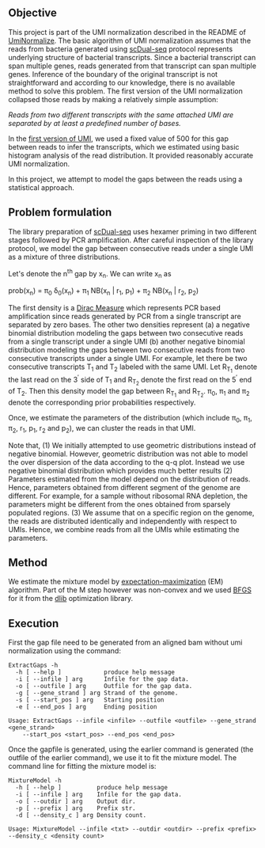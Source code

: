## Objective

This project is part of the UMI normalization described in the README of [UmiNormalize](https://github.com/nirmalya-broad/UMINormalize). The basic algorithm of UMI normalization assumes that the reads from bacteria generated using [scDual-seq](https://genomebiology.biomedcentral.com/articles/10.1186/s13059-017-1340-x) protocol represents underlying structure of bacterial transcripts. Since a bacterial transcript can span multiple genes, reads generated from that transcript can span multiple genes. Inference of the boundary of the original transcript is not straightforward and according to our knowledge, there is no available method to solve this problem. The first version of the UMI normalization collapsed those reads by making a relatively simple assumption:

<i>Reads from two different transcripts with the same attached UMI are separated by at least a predefined number of bases.</i>

In the [first version of UMI](https://github.com/nirmalya-broad/UMINormalize), we used a fixed value of 500 for this gap between reads to infer the transcripts, which we estimated using basic histogram analysis of the read distribution. It provided reasonably accurate UMI normalization.

In this project, we attempt to model the gaps between the reads using a statistical approach. 

## Problem formulation

The library preparation of [scDual-seq](https://genomebiology.biomedcentral.com/articles/10.1186/s13059-017-1340-x) uses hexamer priming in two different stages followed by PCR amplification. After careful inspection of the library protocol, we model the gap between consecutive reads under a single UMI as a mixture of three distributions. 

Let's denote the n<sup>th</sup> gap by x<sub>n</sub>. We can write x<sub>n</sub> as

prob(x<sub>n</sub>) = &pi;<sub>0</sub> &delta;<sub>0</sub>(x<sub>n</sub>) + &pi;<sub>1</sub> NB(x<sub>n</sub> | r<sub>1</sub>, p<sub>1</sub>) + &pi;<sub>2</sub> NB(x<sub>n</sub> | r<sub>2</sub>, p<sub>2</sub>)

The first density is a [Dirac Measure](https://en.wikipedia.org/wiki/Dirac_measure) which represents PCR based amplification since reads generated by PCR from a single transcript are separated by zero bases. The other two densities represent (a) a negative binomial distribution modeling the gaps between two consecutive reads from a single transcript under a single UMI (b) another negative binomial distribution modeling the gaps between two consecutive reads from two consecutive transcripts under a single UMI. For example, let there be two consecutive transcripts T<sub>1</sub> and T<sub>2</sub> labeled with the same UMI. Let R<sub>T<sub>1</sub></sub> denote the last read on the 3<sup>&prime;</sup> side of T<sub>1</sub> and R<sub>T<sub>2</sub></sub> denote the first read on the 5<sup>&prime;</sup> end of T<sub>2</sub>. Then this density model the gap between R<sub>T<sub>1</sub></sub> and R<sub>T<sub>2</sub></sub>. &pi;<sub>0</sub>, &pi;<sub>1</sub> and &pi;<sub>2</sub> denote the corresponding prior probabilities respectively.

Once, we estimate the parameters of the distribution (which include &pi;<sub>0</sub>, &pi;<sub>1</sub>, &pi;<sub>2</sub>,  r<sub>1</sub>, p<sub>1</sub>,  r<sub>2</sub> and p<sub>2</sub>), we can cluster the reads in that UMI.

Note that, (1) We initially attempted to use geometric distributions instead of negative binomial. However, geometric distribution was not able to model the over dispersion of the data according to the q-q plot. Instead we use negative binomial distribution which provides much better results (2)  Parameters estimated from the model depend on the distribution of reads. Hence, parameters obtained from different segment of the genome are different. For example, for a sample without ribosomal RNA depletion, the parameters might be different from the ones obtained from sparsely populated regions. (3) We assume that on a specific region on the genome, the reads are distributed identically and independently with respect to UMIs. Hence, we combine reads from all the UMIs while estimating the parameters.

## Method

We estimate the mixture model by [expectation-maximization]([https://en.wikipedia.org/wiki/Expectation%E2%80%93maximization_algorithm](https://en.wikipedia.org/wiki/Expectation%E2%80%93maximization_algorithm)) (EM) algorithm. Part of the M step however was non-convex and we used [BFGS](https://en.wikipedia.org/wiki/Broyden%E2%80%93Fletcher%E2%80%93Goldfarb%E2%80%93Shanno_algorithm) for it from the [dlib](http://dlib.net/) optimization library.

## Execution
First the gap file need to be generated from an aligned bam without umi normalization using the command:

    ExtractGaps -h
      -h [ --help ]            produce help message
      -i [ --infile ] arg      Infile for the gap data.
      -o [ --outfile ] arg     Outfile for the gap data.
      -g [ --gene_strand ] arg Strand of the genome.
      -s [ --start_pos ] arg   Starting position
      -e [ --end_pos ] arg     Ending position
    
    Usage: ExtractGaps --infile <infile> --outfile <outfile> --gene_strand <gene_strand>  
        --start_pos <start_pos> --end_pos <end_pos>

Once the gapfile is generated, using the earlier command is generated (the outfile of the earlier command), we use it to fit the mixture model. The command line  for fitting the mixture model is:

    MixtureModel -h
      -h [ --help ]          produce help message
      -i [ --infile ] arg    Infile for the gap data.
      -o [ --outdir ] arg    Output dir.
      -p [ --prefix ] arg    Prefix str.
      -d [ --density_c ] arg Density count.
    
    Usage: MixtureModel --infile <txt> --outdir <outdir> --prefix <prefix>  --density_c <density count>


